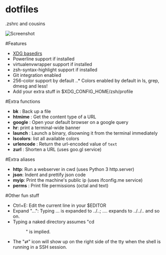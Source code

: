 dotfiles
========

.zshrc and cousins

![Screenshot](https://mediacru.sh/2g86pkZOOhR_.png "Screenshot of zsh with the .zshrc")


#Features

* [XDG basedirs](http://standards.freedesktop.org/basedir-spec/basedir-spec-latest.html)
* Powerline support if installed
* virtualenvwrapper support if installed
* zsh-syntax-highlight support if installed 
* Git integration enabled
* 256-color support by default
..* Colors enabled by default in ls, grep, dmesg and less!
* Add your extra stuff in $XDG_CONFIG_HOME/zsh/profile

#Extra functions

* **bk** <file>: Back up a file
* **htmime** <url>: Get the content type of a URL
* **google** <query>: Open your default browser on a google query
* **hr**: print a terminal-wide banner
* **launch** <app> <args>: Launch a binary, disowning it from the terminal immediately
* **lscolors**: list all available colors
* **urlencode** <text>: Return the url-encoded value of `text`
* **zurl** <url>: Shorten a URL (uses goo.gl service)


#Extra aliases

* **http**: Run a webserver in cwd (uses Python 3 http.server)
* **json**: Indent and prettify json code
* **myip**: Print the machine's public ip (uses ifconfig.me service)
* **perms** <args>: Print file permissions (octal and text)


#Other fun stuff

* Ctrl+E: Edit the current line in your $EDITOR
* Expand "...": Typing ... is expanded to ../..; .... expands to ../../.. and so on.
* Typing a naked directory assumes "cd <dir>" is implied.
* The "⇄" icon will show up on the right side of the tty when the shell is running in a SSH session.
